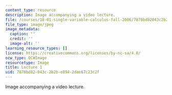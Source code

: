 ```yaml
---
content_type: resource
description: Image accompanying a video lecture.
file: /courses/18-01-single-variable-calculus-fall-2006/7878bd82043c2b2be8942dae67c23c2f_lec01.jpg
file_type: image/jpeg
image_metadata:
  caption: ''
  credit: ''
  image-alt: ''
learning_resource_types: []
license: https://creativecommons.org/licenses/by-nc-sa/4.0/
ocw_type: OCWImage
resourcetype: Image
title: Lecture 1
uid: 7878bd82-043c-2b2b-e894-2dae67c23c2f
---
```

Image accompanying a video lecture.